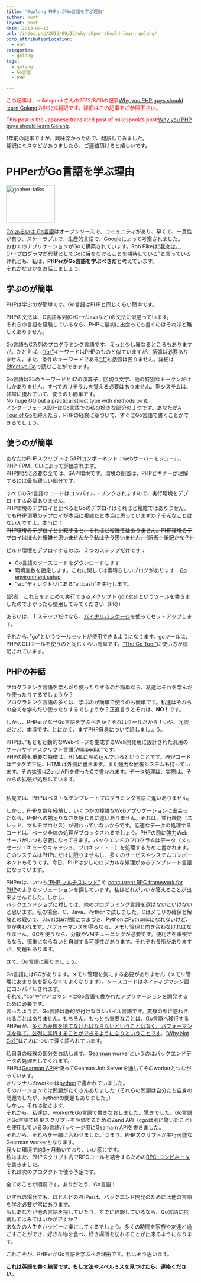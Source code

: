 ```yaml
---
title: '#golang PHPerがGo言語を学ぶ理由'
author: kwmt
layout: post
date: 2013-09-13
url: /index.php/2013/09/13/why-phper-should-learn-golang/
pdrp_attributionLocation:
  - end
categories:
  - golang
tags:
  - golang
  - Go言語
  - PHP

---
```

<font color="red">この記事は、mikespookさんの2012/8/10の記事<a href="http://mikespook.com/2012/08/why-you-php-guys-should-learn-golang/" target="_blank">Why you PHP guys should learn Golang</a>の非公式翻訳です。詳細はこの記事をご参照下さい。</p> 

<p>
  This post is the Japanese translated post of mikespook&#8217;s post:<a href="http://mikespook.com/2012/08/why-you-php-guys-should-learn-golang/" target="_blank">Why you PHP guys should learn Golang</a>.<br /> </font>
</p>

<p>
  1年前の記事ですが、興味深かったので、翻訳してみました。<br /> 翻訳にミスなどがありましたら、ご連絡頂けると嬉しいです。
</p>

<h1>
  PHPerがGo言語を学ぶ理由
</h1>

<p>
  <a href="http://kwmt27.net/index.php/2013/09/13/why-phper-should-learn-golang/gopher-talks/" rel="attachment wp-att-825"><img src="http://kwmt27.net/images/2013/09/gopher-talks.png" alt="gopher-talks" width="132" height="100" class="alignleft size-full wp-image-825" /></a>
</p>

<p>
  <a href="http://golang.org/" target="_blank">Go あるいは Go言語</a>はオープンソースで、コミュニティがあり、早くて、一貫性が有り、スケーラブルで、生産的言語で、Googleによって考案されました。<br /> おおくのアプリケーションがGoで構築されています。Rob Pikeは<a href="http://commandcenter.blogspot.com/2012/06/less-is-exponentially-more.html" target="_blank">&#8220;我々は、C++プログラマが代替としてGoに目をむけることを期待している&#8221;</a>と言っているけれども、私は、<strong>PHPerがGo言語を学ぶべきだ</strong>と考えています。<br /> それがなぜかをお話しましょう。
</p>

<p>
  <!--more-->
</p>

<h2 class="section">
  学ぶのが簡単
</h2>

<p>
  PHPは学ぶのが簡単です。Go言語はPHPと同じくらい簡単です。
</p>

<p>
  PHPの文法は、C言語系列(C/C++/Javaなど)の文法に似通っています。<br /> それらの言語を経験しているなら、PHPに最初に出会っても書くのはそれほど難しくありません。
</p>

<p>
  Go言語もC系列のプログラミング言語です。えっと少し異なるところもありますが。たとえば、<a href="http://tour.golang.org/#17" target="_blank">&#8220;for&#8221;</a>キーワードはPHPのものと似ていますが、括弧は必要ありません。また、条件のキーワードである<a href="http://tour.golang.org/#21" target="_blank">&#8220;if&#8221;</a>も括弧は要りません。詳細は<a href="http://golang.org/doc/effective_go.html" target="_blank">Effective Go</a>で読むことができます。
</p>

<p>
  Go言語は25のキーワードと47の演算子、区切り文字、他の特別なトークンだけしかありません。すべてのリテラルを覚える必要はありません。型システムは、非常に優れていて、使うのも簡単です。<br /> No huge OO but a practical struct type with methods on it.<br /> インターフェース設計はGo言語での私の好きな部分の１つです。あなたが<a href="http://tour.golang.org/" target="_blank">A Tour of Go</a>を終えたら、PHPの経験に基づいて、すぐにGo言語で書くことができるでしょう。
</p>

<h2 class="section">
  使うのが簡単
</h2>

<p>
  あなたのPHPスクリプトは SAPIコンポーネント：webサーバーモジュール、PHP-FPM、CLIによって評価されます。<br /> PHP開発に必要な全ては、SAPI環境です。環境の配置は、PHPビギナーが理解するには最も難しい部分です。
</p>

<p>
  すべてのGo言語のコードはコンパイル・リンクされますので、実行環境をデプロイする必要ありません。<br /> PHP環境のデプロイと比べるとGoのデプロイはそれほど複雑ではありません。でもPHP環境のデプロイが本当に複雑だと本当に思っていますか？そんなことはないんですよ。本当に！<br /> <del datetime="2013-09-13T03:28:08+00:00">PHP環境のデプロイと比較すると、それほど複雑ではありません。PHP環境のデプロイはほんと複雑と思いませんか？私はそう思いません。（訳者：誤記かな？）</del>
</p>

<p>
  ビルド環境をデプロイするのは、３つのステップだけです：
</p>

<ul>
  <li>
    Go言語のソースコードをダウンロードします
  </li>
  <li>
    環境変数を設定します。これに関しては素晴らしいブログがあります：<a href="http://mue.tideland.biz/2012/02/go-environment-setup.html?spref=tw" target="_blank" class="broken_link">Go environment setup</a>
  </li>
  <li>
    &#8220;src&#8221;ディレクトリにある&#8221;all.bash&#8221;を実行します。
  </li>
</ul>

<p>
  (訳者：これらをまとめて実行できるスクリプト <a href="https://github.com/kwmt/goinstall" target="_blank">goinstall</a>というツールを書きましたのでよかったら使用してみてください（PR）)
</p>

<p>
  あるいは、１ステップだけなら、<a href="http://code.google.com/p/go/downloads/list" target="_blank">バイナリパッケージ</a>を使ってセットアップします。
</p>

<p>
  それから、&#8221;go&#8221;というツールセットが使用できるようになります。goツールは、PHPのCLIツールを使うのと同じくらい簡単です。<a href="http://areyoufuckingcoding.me/2012/02/14/the-go-tool/" target="_blank" class="broken_link">&#8220;The Go Tool&#8221;</a>に使い方が説明されています。
</p>

<h2 class="section">
  PHPの神話
</h2>

<p>
  プログラミング言語を学んだり使ったりするのが簡単なら、私達はそれを学んだり使ったりするでしょうか？<br /> プログラミング言語の多くは、学ぶのが簡単で使うのも簡単です。私達はそれらの全てを学んだり使ったりするでしょうか？正直言うとそれは、<strong>NO！</strong>です。
</p>

<p>
  しかし、PHPerがなぜGo言語を学ぶべきか？それはクールだから！いや、冗談だけど、本当です。とにかく、まずPHP自身について話しましょう。
</p>

<p>
  PHPは、&#8221;もともと動的なWebページを生成するWeb開発用に設計された汎用のサーバサイドスクリプト言語(<a href="http://en.wikipedia.org/wiki/PHP" target="_blank">Wikipedia</a>)&#8221;です。<br /> PHPの最も重要な特徴は、HTMLに埋め込んでいるということです。PHPコードは“<?php … ?>”タグで下記、HTMLは外側に書きます。また強力な拡張システムも持っています。その拡張はZend APIを使ったCで書かれます。データ処理は、実際は、それらの拡張が処理しています。
  
  <br /> 私見では、PHPはベストなテンプレートプログラミング言語に違いありません。
</p>

<p>
  しかし、PHPを数年経験し、いくつかの複雑なWebアプリケーションに出会ったなら、PHPへの物足りなさを感じるに違いありません。それは、並行機能（スレッド、マルチプロセス）が備わっていないからです。低速なデータの処理するコードは、ページ全体の処理がブロックされるでしょう。PHPの前に強力Webサーバがいつも必要になってきます。バックエンドのプログラムはデータ（メッセージ・キューやキャッシュ、プロキシ・・・）を処理するために書かれます。このシステムはPHPにだけに限りませんし、多くのサービスやシステムコンポーネントもそうです。今日、PHPは少しのロジカルな処理があるテンプレート言語になっています。
</p>

<p>
  PHPerは、いつも<a href="https://www.google.com.hk/search?q=php+multithread&aq=f&sugexp=chrome,mod=16&sourceid=chrome&ie=UTF-8" target="_blank">&#8220;PHP マルチスレッド&#8221;</a> や <a href="https://github.com/laruence/yar" target="_blank">concurrent RPC framework for PHP</a>のようなソリューションを探しています。私はどれがいいか答えることが出来ませんでした。しかし、<br /> バックエンドジョブに対しては、他のプログラミング言語を選ばないといけないと思います。私の場合、C、Java、Pythonで試しました。Cはメモリの確保と解放との戦いで、Javaはjar地獄につまづき、PythonはPythonicになれないけど、型が失われます。パフォーマンスを得るなら、メモリ管理と向き合わなければなりません。GCを使うなら、分散やVMチューニングが必要です。便利さを重視するなら、慎重にならないと自滅する可能性があります。それぞれ長所がありますが、問題もあります。
</p>

<p>
  さて、Go言語に戻りましょう。
</p>

<p>
  Go言語にはGCがあります。メモリ管理を気にする必要がありません（メモリ管理にあまり気を配らなくてよくなります）。ソースコードはネイティブマシン語にコンパイルされます。<br /> それで、&#8221;cp&#8221;や&#8221;mv&#8221;コマンドはGo言語で書かれたアプリケーションを開発するために必要です。<br /> 言ったように、Go言語は静的型付けなコンパイル言語です。変数の型に惑わされることはありません。もちろん、もっとも重要なことは、Go言語へ移行するPHPerが、<a href="http://commandcenter.blogspot.com/2012/06/less-is-exponentially-more.html" target="_blank">多くの表現を捨てなければならないということはなく、パフォーマンスを得て、並列に実行することができるようになりということです</a>。<a href="http://www.drdobbs.com/open-source/why-not-go/240005062" target="_blank">&#8220;Why Not Go?&#8221;</a>はこれについて深く語られています。
</p>

<p>
  私自身の経験の部分をお話します。<a href="http://gearman.org/" target="_blank">Gearman</a> workerというのはバックエンドデータの処理をしてくれます。<br /> PHPは<a href="http://www.php.net/manual/en/book.gearman.php" target="_blank">Gearman API</a>を使ってGeaman Job Serverを通してそのworkerとつながっています。<br /> オリジナルのworkerは<a href="http://pypi.python.org/pypi/gearman/" target="_blank">python</a>で書かれていました。<br /> そのバージョンでは問題がたくさんありました（それらの問題は自分たち自身の問題でしたが、pythonの問題もありました。）<br /> しかし、それは動きます。<br /> それから、私達は、workerをGo言語で書きなおしました。驚きでした。Go言語とGo言語でPHPスクリプトを評価するためのZend API（cgoは別に驚いたこと）を使用している<a href="https://bitbucket.org/mikespook/goemphp" target="_blank">Go言語パッケージ</a>用に<a href="https://bitbucket.org/mikespook/gearman-go" target="_blank">Geamarn API</a>を書きました。<br /> それから、それらを一緒に合わせました。つまり、PHPスクリプトが実行可能なGearman workerとなります。<br /> 我々に環境で約3ヶ月動いており、いい感じです。<br /> 私はまた、PHPスクリプト内でRPCコールを結合するための<a href="https://bitbucket.org/mikespook/combinerpc" target="_blank">RPC-コンビネータ</a>を書きました。<br /> それは次のプロダクトで使う予定です。
</p>

<p>
  全てのことが順調です。ありがとう、Go言語！
</p>

<p>
  いずれの場合でも、ほとんどのPHPerは、バックエンド開発のためには他の言語を学ぶ必要が常にあります。<br /> もしあなたが他の言語を探していたり、すでに経験しているなら、Go言語に挑戦してはみてはいかがですか？<br /> あなたの人生をハッピーに楽にしてくるでしょう。多くの時間を家族や友達と過ごすことができ、好きな物を食べ、好き場所を訪れることが出来るようになります。
</p>

<p>
  これこそが、PHPerがGo言語を学ぶべき理由です。私はそう思います。
</p>

<p>
  <strong>これは英語を書く練習です。もし文法やスペルミスを見つけたら、連絡ください。</strong>
</p>